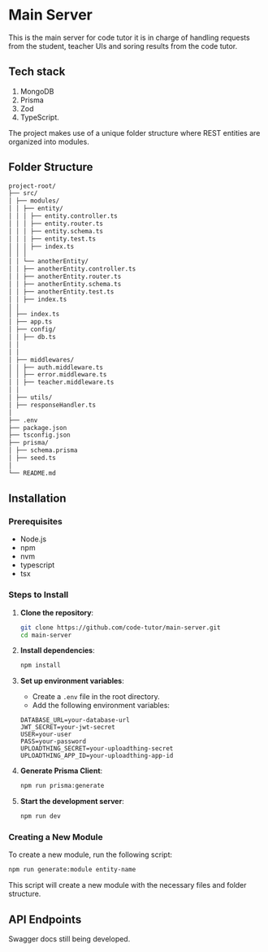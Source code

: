 # Main Server
This is the main server for code tutor it is in charge of handling requests from the student, teacher UIs and soring results from the code tutor. 
## Tech stack
1.  MongoDB 
2. Prisma 
3. Zod
4. TypeScript. 

The project makes use of a unique folder structure where REST entities are organized into modules.

## Folder Structure

```sh
project-root/
├── src/
│ ├── modules/
│ │ ├── entity/
│ │ │ ├── entity.controller.ts
│ │ │ ├── entity.router.ts
│ │ │ ├── entity.schema.ts
│ │ │ ├── entity.test.ts
│ │ │ ├── index.ts
│ │ │
│ │ └── anotherEntity/
│ │ ├── anotherEntity.controller.ts
│ │ ├── anotherEntity.router.ts
│ │ ├── anotherEntity.schema.ts
│ │ ├── anotherEntity.test.ts
│ │ ├── index.ts
│ │
│ ├── index.ts
│ ├── app.ts
│ ├── config/
│ │ ├── db.ts
│ │ 
│ │
│ ├── middlewares/
│ │ ├── auth.middleware.ts
│ │ ├── error.middleware.ts
│ │ ├── teacher.middleware.ts
│ │
│ ├── utils/
│ ├── responseHandler.ts
│
├── .env
├── package.json
├── tsconfig.json
├── prisma/
│ ├── schema.prisma
│ ├── seed.ts
│
└── README.md
```

## Installation

### Prerequisites

- Node.js
- npm
- nvm
- typescript
- tsx

### Steps to Install

1. **Clone the repository**:
    ```sh
    git clone https://github.com/code-tutor/main-server.git
    cd main-server
    ```

2. **Install dependencies**:
    ```sh
    npm install
    ```

3. **Set up environment variables**:
    - Create a `.env` file in the root directory.
    - Add the following environment variables:

    ```env
    DATABASE_URL=your-database-url
    JWT_SECRET=your-jwt-secret
    USER=your-user
    PASS=your-password
    UPLOADTHING_SECRET=your-uploadthing-secret
    UPLOADTHING_APP_ID=your-uploadthing-app-id
    ```

4. **Generate Prisma Client**:
    ```sh
    npm run prisma:generate
    ```
5. **Start the development server**:
    ```sh
    npm run dev
    ```



### Creating a New Module

To create a new module, run the following script:

```sh
npm run generate:module entity-name
```

This script will create a new module with the necessary files and folder structure.

## API Endpoints
Swagger docs still being developed.